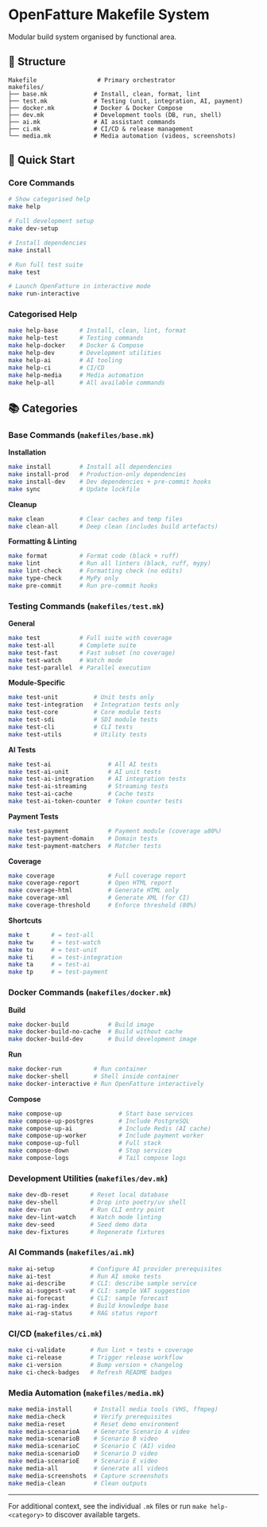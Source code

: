 # OpenFatture Makefile System

Modular build system organised by functional area.

## 📁 Structure

```
Makefile                 # Primary orchestrator
makefiles/
├── base.mk             # Install, clean, format, lint
├── test.mk             # Testing (unit, integration, AI, payment)
├── docker.mk           # Docker & Docker Compose
├── dev.mk              # Development tools (DB, run, shell)
├── ai.mk               # AI assistant commands
├── ci.mk               # CI/CD & release management
└── media.mk            # Media automation (videos, screenshots)
```

## 🚀 Quick Start

### Core Commands

```bash
# Show categorised help
make help

# Full development setup
make dev-setup

# Install dependencies
make install

# Run full test suite
make test

# Launch OpenFatture in interactive mode
make run-interactive
```

### Categorised Help

```bash
make help-base      # Install, clean, lint, format
make help-test      # Testing commands
make help-docker    # Docker & Compose
make help-dev       # Development utilities
make help-ai        # AI tooling
make help-ci        # CI/CD
make help-media     # Media automation
make help-all       # All available commands
```

## 📚 Categories

### Base Commands (`makefiles/base.mk`)

**Installation**
```bash
make install        # Install all dependencies
make install-prod   # Production-only dependencies
make install-dev    # Dev dependencies + pre-commit hooks
make sync           # Update lockfile
```

**Cleanup**
```bash
make clean          # Clear caches and temp files
make clean-all      # Deep clean (includes build artefacts)
```

**Formatting & Linting**
```bash
make format         # Format code (black + ruff)
make lint           # Run all linters (black, ruff, mypy)
make lint-check     # Formatting check (no edits)
make type-check     # MyPy only
make pre-commit     # Run pre-commit hooks
```

### Testing Commands (`makefiles/test.mk`)

**General**
```bash
make test           # Full suite with coverage
make test-all       # Complete suite
make test-fast      # Fast subset (no coverage)
make test-watch     # Watch mode
make test-parallel  # Parallel execution
```

**Module-Specific**
```bash
make test-unit          # Unit tests only
make test-integration   # Integration tests only
make test-core          # Core module tests
make test-sdi           # SDI module tests
make test-cli           # CLI tests
make test-utils         # Utility tests
```

**AI Tests**
```bash
make test-ai                # All AI tests
make test-ai-unit           # AI unit tests
make test-ai-integration    # AI integration tests
make test-ai-streaming      # Streaming tests
make test-ai-cache          # Cache tests
make test-ai-token-counter  # Token counter tests
```

**Payment Tests**
```bash
make test-payment           # Payment module (coverage ≥80%)
make test-payment-domain    # Domain tests
make test-payment-matchers  # Matcher tests
```

**Coverage**
```bash
make coverage               # Full coverage report
make coverage-report        # Open HTML report
make coverage-html          # Generate HTML only
make coverage-xml           # Generate XML (for CI)
make coverage-threshold     # Enforce threshold (80%)
```

**Shortcuts**
```bash
make t      # = test-all
make tw     # = test-watch
make tu     # = test-unit
make ti     # = test-integration
make ta     # = test-ai
make tp     # = test-payment
```

### Docker Commands (`makefiles/docker.mk`)

**Build**
```bash
make docker-build           # Build image
make docker-build-no-cache  # Build without cache
make docker-build-dev       # Build development image
```

**Run**
```bash
make docker-run         # Run container
make docker-shell       # Shell inside container
make docker-interactive # Run OpenFatture interactively
```

**Compose**
```bash
make compose-up                # Start base services
make compose-up-postgres       # Include PostgreSQL
make compose-up-ai             # Include Redis (AI cache)
make compose-up-worker         # Include payment worker
make compose-up-full           # Full stack
make compose-down              # Stop services
make compose-logs              # Tail compose logs
```

### Development Utilities (`makefiles/dev.mk`)

```bash
make dev-db-reset      # Reset local database
make dev-shell         # Drop into poetry/uv shell
make dev-run           # Run CLI entry point
make dev-lint-watch    # Watch mode linting
make dev-seed          # Seed demo data
make dev-fixtures      # Regenerate fixtures
```

### AI Commands (`makefiles/ai.mk`)

```bash
make ai-setup          # Configure AI provider prerequisites
make ai-test           # Run AI smoke tests
make ai-describe       # CLI: describe sample service
make ai-suggest-vat    # CLI: sample VAT suggestion
make ai-forecast       # CLI: sample forecast
make ai-rag-index      # Build knowledge base
make ai-rag-status     # RAG status report
```

### CI/CD (`makefiles/ci.mk`)

```bash
make ci-validate       # Run lint + tests + coverage
make ci-release        # Trigger release workflow
make ci-version        # Bump version + changelog
make ci-check-badges   # Refresh README badges
```

### Media Automation (`makefiles/media.mk`)

```bash
make media-install      # Install media tools (VHS, ffmpeg)
make media-check        # Verify prerequisites
make media-reset        # Reset demo environment
make media-scenarioA    # Generate Scenario A video
make media-scenarioB    # Scenario B video
make media-scenarioC    # Scenario C (AI) video
make media-scenarioD    # Scenario D video
make media-scenarioE    # Scenario E video
make media-all          # Generate all videos
make media-screenshots  # Capture screenshots
make media-clean        # Clean outputs
```

---

For additional context, see the individual `.mk` files or run `make help-<category>` to discover available targets.
